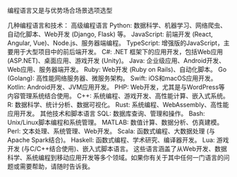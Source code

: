 编程语言又是与优势场合场景选项选型


几种编程语言和技术：
高级编程语言
Python: 数据科学、机器学习、网络爬虫、自动化脚本、Web开发 (Django, Flask) 等。
JavaScript: 前端开发 (React, Angular, Vue)、Node.js、服务器端编程。
TypeScript: 增强版的JavaScript，主要用于大型项目中的前后端开发。
C#: .NET 框架下的应用开发，包括Web应用 (ASP.NET)、桌面应用、游戏开发 (Unity)。
Java: 企业级应用、Android开发、Web应用、服务器端开发。
Ruby: Web开发 (Ruby on Rails)、自动化脚本。
Go (Golang): 高性能网络服务器、微服务架构。
Swift: iOS和macOS应用开发。
Kotlin: Android开发、JVM应用开发。
PHP: Web开发，尤其是与WordPress等内容管理系统结合使用。
C++: 系统编程、游戏开发、高性能计算、嵌入式系统。
R: 数据科学、统计分析、数据可视化。
Rust: 系统编程、WebAssembly、高性能应用开发。
其他技术和脚本语言
SQL: 数据库查询、管理和操作。
Bash: Unix/Linux脚本编程和系统管理。
MATLAB: 数值计算、数据分析、仿真建模。
Perl: 文本处理、系统管理、Web开发。
Scala: 函数式编程、大数据处理 (与Apache Spark结合)。
Haskell: 函数式编程、学术研究、编译器开发。
Lua: 游戏开发 (与C/C++结合使用)、嵌入式脚本语言。
这些语言涵盖了从Web开发、数据科学、系统编程到移动应用开发等多个领域。如果你有关于其中任何一门语言的问题或需要帮助，请随时告诉我。

